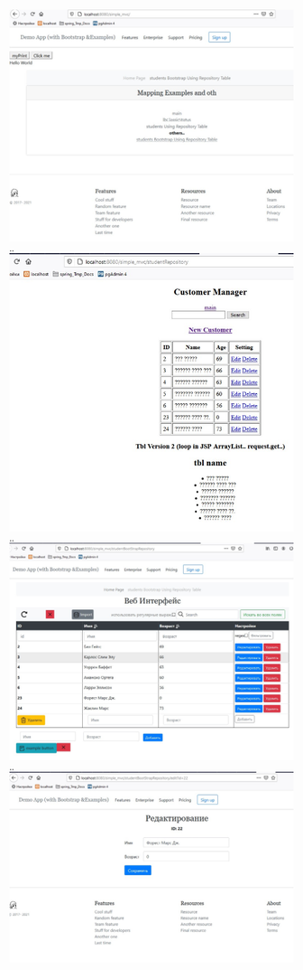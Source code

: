 ##### 

![Screenshot_1](img/Screenshot_1.jpg)
..
![Screenshot_2](img/Screenshot_2.jpg)
..
![Screenshot_3](img/Screenshot_3.jpg)
..
![Screenshot_4](img/Screenshot_4.jpg)